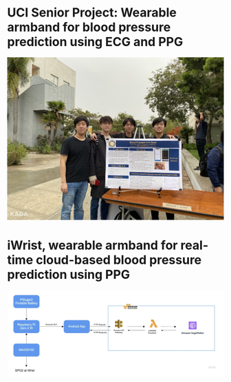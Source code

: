 # UCI Senior Project: Wearable armband for blood pressure prediction using ECG and PPG
![](fig/Poster.jpg)

# iWrist, wearable armband for real-time cloud-based blood pressure prediction using PPG
![](fig/Fig.png)
